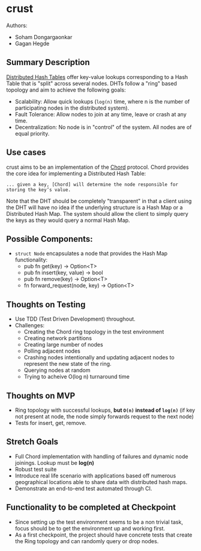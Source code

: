 # crust

Authors:

- Soham Dongargaonkar
- Gagan Hegde

## Summary Description

[Distributed Hash Tables](https://en.wikipedia.org/wiki/Distributed_hash_table) offer key-value lookups corresponding to a Hash Table that is "split" across several nodes.
DHTs follow a "ring" based topology and aim to achieve the following goals:
 - Scalability: Allow quick lookups (`log(n)` time, where n is the number of participating nodes in the distributed system).
 - Fault Tolerance: Allow nodes to join at any time, leave or crash at any time.
 - Decentralization: No node is in "control" of the system. All nodes are of equal priority.

## Use cases
crust aims to be an implementation of the [Chord](https://en.wikipedia.org/wiki/Chord_(peer-to-peer)) protocol. Chord provides the core idea for implementing a Distributed Hash Table: 
```
... given a key, [Chord] will determine the node responsible for storing the key’s value.
```
Note that the DHT should be completely "transparent" in that a client using the DHT will have no idea if the underlying structure is a Hash Map or a Distributed Hash Map. The system should allow the client to simply query the keys as they would query a normal Hash Map. 

## Possible Components:
- `struct Node` encapsulates a node that provides the Hash Map functionality:
    - pub fn get(key) -> Option\<T\>
    - pub fn insert(key, value) -> bool
    - pub fn remove(key) -> Option\<T\>
    - fn forward_request(node, key) -> Option\<T\>

## Thoughts on Testing
- Use TDD (Test Driven Development) throughout.
- Challenges:
    - Creating the Chord ring topology in the test environment
    - Creating network partitions
    - Creating large number of nodes
    - Polling adjacent nodes
    - Crashing nodes intentionally and updating adjacent nodes to represent the new state of the ring.
    - Querying nodes at random
    - Trying to acheive O(log n) turnaround time

## Thoughts on MVP
- Ring topology with successful lookups, **but `O(n)` instead of `log(n)`** (if key not present at node, the node simply forwards request to the next node)
- Tests for insert, get, remove. 

## Stretch Goals
- Full Chord implementation with handling of failures and dynamic node joinings. Lookup must be **log(n)**
- Robust test suite
- Introduce real life scenario with applications based off numerous geographical locations able to share data with distributed hash maps.
- Demonstrate an end-to-end test automated through CI.

## Functionality to be completed at Checkpoint
- Since setting up the test environment seems to be a non trivial task, focus should be to get the environment up and working first.
- As a first checkpoint, the project should have concrete tests that create the Ring topology and can randomly query or drop nodes.
